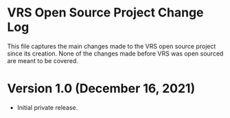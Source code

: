 # VRS Open Source Project Change Log

This file captures the main changes made to the VRS open source project since
its creation. None of the changes made before VRS was open sourced are meant to
be covered.

# Version 1.0 (December 16, 2021)

- Initial private release.
